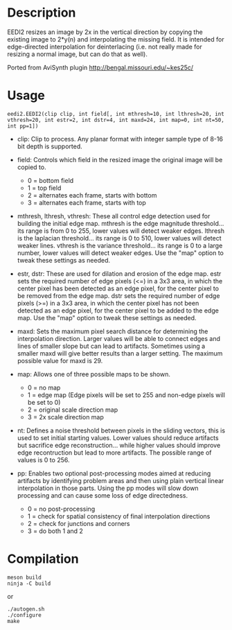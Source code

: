 Description
===========

EEDI2 resizes an image by 2x in the vertical direction by copying the existing image to 2*y(n) and interpolating the missing field. It is intended for edge-directed interpolation for deinterlacing (i.e. not really made for resizing a normal image, but can do that as well).

Ported from AviSynth plugin http://bengal.missouri.edu/~kes25c/


Usage
=====

    eedi2.EEDI2(clip clip, int field[, int mthresh=10, int lthresh=20, int vthresh=20, int estr=2, int dstr=4, int maxd=24, int map=0, int nt=50, int pp=1])

* clip: Clip to process. Any planar format with integer sample type of 8-16 bit depth is supported.

* field: Controls which field in the resized image the original image will be copied to.
  * 0 = bottom field
  * 1 = top field
  * 2 = alternates each frame, starts with bottom
  * 3 = alternates each frame, starts with top

* mthresh, lthresh, vthresh: These all control edge detection used for building the initial edge map. mthresh is the edge magnitude threshold... its range is from 0 to 255, lower values will detect weaker edges. lthresh is the laplacian threshold... its range is 0 to 510, lower values will detect weaker lines. vthresh is the variance threshold... its range is 0 to a large number, lower values will detect weaker edges. Use the "map" option to tweak these settings as needed.

* estr, dstr: These are used for dilation and erosion of the edge map. estr sets the required number of edge pixels (<=) in a 3x3 area, in which the center pixel has been detected as an edge pixel, for the center pixel to be removed from the edge map. dstr sets the required number of edge pixels (>=) in a 3x3 area, in which the center pixel has not been detected as an edge pixel, for the center pixel to be added to the edge map. Use the "map" option to tweak these settings as needed.

* maxd: Sets the maximum pixel search distance for determining the interpolation direction. Larger values will be able to connect edges and lines of smaller slope but can lead to artifacts. Sometimes using a smaller maxd will give better results than a larger setting. The maximum possible value for maxd is 29.

* map: Allows one of three possible maps to be shown.
  * 0 = no map
  * 1 = edge map (Edge pixels will be set to 255 and non-edge pixels will be set to 0)
  * 2 = original scale direction map
  * 3 = 2x scale direction map

* nt: Defines a noise threshold between pixels in the sliding vectors, this is used to set initial starting values. Lower values should reduce artifacts but sacrifice edge reconstruction... while higher values should improve edge recontruction but lead to more artifacts. The possible range of values is 0 to 256.

* pp: Enables two optional post-processing modes aimed at reducing artifacts by identifying problem areas and then using plain vertical linear interpolation in those parts. Using the pp modes will slow down processing and can cause some loss of edge directedness.
  * 0 = no post-processing
  * 1 = check for spatial consistency of final interpolation directions
  * 2 = check for junctions and corners
  * 3 = do both 1 and 2


Compilation
===========

```
meson build
ninja -C build
```

or

```
./autogen.sh
./configure
make
```
